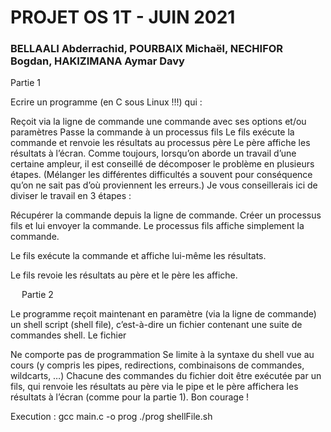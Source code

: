 # PROJET OS 1T - JUIN 2021

### BELLAALI Abderrachid, POURBAIX Michaël, NECHIFOR Bogdan, HAKIZIMANA Aymar Davy

Partie 1

Ecrire un programme (en C sous Linux !!!) qui :

Reçoit via la ligne de commande une commande avec ses options et/ou paramètres
Passe la commande à un processus fils
Le fils exécute la commande et renvoie les résultats au processus père
Le père affiche les résultats à l’écran.
Comme toujours, lorsqu’on aborde un travail d’une certaine ampleur, il est conseillé de décomposer le problème en plusieurs étapes. (Mélanger les différentes difficultés a souvent pour conséquence qu’on ne sait pas d’où proviennent les erreurs.) Je vous conseillerais ici de diviser le travail en 3 étapes :

Récupérer la commande depuis la ligne de commande. Créer un processus fils et lui envoyer la commande. Le processus fils affiche simplement la commande.

Le fils exécute la commande et affiche lui-même les résultats.

Le fils revoie les résultats au père et le père les affiche.

  Partie 2

Le programme reçoit maintenant en paramètre (via la ligne de commande) un shell script (shell file), c’est-à-dire un fichier contenant une suite de commandes shell. Le fichier

Ne comporte pas de programmation
Se limite à la syntaxe du shell vue au cours (y compris les pipes, redirections, combinaisons de commandes, wildcarts, …) Chacune des commandes du fichier doit être exécutée par un fils, qui renvoie les résultats au père via le pipe et le père affichera les résultats à l’écran (comme pour la partie 1).
Bon courage !

Execution :
gcc main.c -o prog
./prog shellFile.sh
